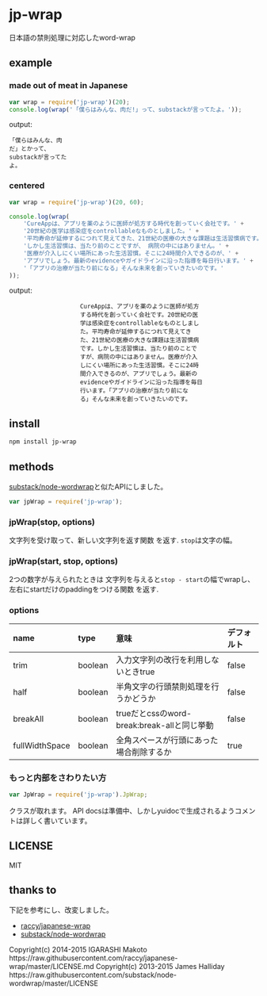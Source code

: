 # jp-wrap
日本語の禁則処理に対応したword-wrap

## example

### made out of meat in Japanese

```js
var wrap = require('jp-wrap')(20);
console.log(wrap('「僕らはみんな、肉だ!」って、substackが言ってたよ。'));
```

output:

    「僕らはみんな、肉
    だ」とかって、
    substackが言ってた
    よ。


### centered

```js
var wrap = require('jp-wrap')(20, 60);

console.log(wrap(
    'CureAppは、アプリを薬のように医師が処方する時代を創っていく会社です。' +
    '20世紀の医学は感染症をcontrollableなものとしました。' +
    '平均寿命が延伸するにつれて見えてきた、21世紀の医療の大きな課題は生活習慣病です。' +
    'しかし生活習慣は、当たり前のことですが、 病院の中にはありません。' +
    '医療が介入しにくい場所にあった生活習慣。そこに24時間介入できるのが、' +
    'アプリでしょう。最新のevidenceやガイドラインに沿った指導を毎日行います。' +
    '「アプリの治療が当たり前になる」そんな未来を創っていきたいのです。'
));
```

output:

                        CureAppは、アプリを薬のように医師が処方                     
                        する時代を創っていく会社です。20世紀の医                    
                        学は感染症をcontrollableなものとしまし                      
                        た。平均寿命が延伸するにつれて見えてき                      
                        た、21世紀の医療の大きな課題は生活習慣病                    
                        です。しかし生活習慣は、当たり前のことで                    
                        すが、病院の中にはありません。医療が介入                    
                        しにくい場所にあった生活習慣。そこに24時                    
                        間介入できるのが、アプリでしょう。最新の                    
                        evidenceやガイドラインに沿った指導を毎日                    
                        行います。「アプリの治療が当たり前にな                      
                        る」そんな未来を創っていきたいのです。                      


## install

```sh
npm install jp-wrap
```

## methods
[substack/node-wordwrap](https://github.com/substack/node-wordwrap)と似たAPIにしました。

```js
var jpWrap = require('jp-wrap');
```

### jpWrap(stop, options)
文字列を受け取って、新しい文字列を返す関数 を返す.
`stop`は文字の幅。

### jpWrap(start, stop, options)

2つの数字が与えられたときは
文字列を与えると`stop - start`の幅でwrapし、左右にstartだけのpaddingをつける関数 を返す.

### options
| name           | type    | 意味                                        | デフォルト |
|:---------------|:--------|:--------------------------------------------|:-----------|
| trim           | boolean | 入力文字列の改行を利用しないときtrue        | false      |
| half           | boolean | 半角文字の行頭禁則処理を行うかどうか        | false      |
| breakAll       | boolean | trueだとcssのword-break:break-allと同じ挙動 | false      |
| fullWidthSpace | boolean | 全角スペースが行頭にあった場合削除するか    | true       |


### もっと内部をさわりたい方

```js
var JpWrap = require('jp-wrap').JpWrap;
```
クラスが取れます。
API docsは準備中、しかしyuidocで生成されるようコメントは詳しく書いています。


## LICENSE
MIT

## thanks to
下記を参考にし、改変しました。
- [raccy/japanese-wrap](https://github.com/raccy/japanese-wrap)
- [substack/node-wordwrap](https://github.com/substack/node-wordwrap)

<japanese-wrap>
Copyright(c) 2014-2015 IGARASHI Makoto
https://raw.githubusercontent.com/raccy/japanese-wrap/master/LICENSE.md

<node-wordwrap>
Copyright(c) 2013-2015 James Halliday
https://raw.githubusercontent.com/substack/node-wordwrap/master/LICENSE
